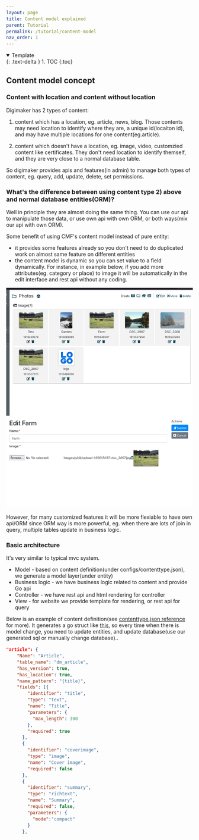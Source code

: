 ```yaml
---
layout: page
title: Content model explained
parent: Tutorial
permalink: /tutorial/content-model
nav_order: 1
---
```


<details open markdown="block">
  <summary>
    Template
  </summary>
  {: .text-delta }
1. TOC
{:toc}
</details>

## Content model concept

### Content with location and content without location
Digimaker has 2 types of content: 

1) content which has a location, eg. article, news, blog. Those contents may need location to identify where they are, a unique id(locaiton id), and may have multiple locations for one content(eg.article).

2) content which doesn't have a location, eg. image, video, customzied content like certificates. They don't need location to identify themself, and they are very close to a normal database table.


So digimaker provides apis and features(in admin) to manage both types of content, eg. query, add, update, delete, set permissions.


### What's the difference between using content type 2) above and normal database entities(ORM)? 

Well in principle they are almost doing the same thing. You can use our api to manipulate those data, or use own api with own ORM, or both ways(mix our api with own ORM). 

Some benefit of using CMF's content model instead of pure entity:

- it provides some features already so you don't need to do duplicated work on almost same feature on different entities 
- the content model is dynamic so you can set value to a field dynamically. For instance, in example below, if you add more attributes(eg. category or place) to image it will be automatically in the edit interface and rest api without any coding. 

<img src="../assets/images/content_image.png" width="600px"/>

<img src="../assets/images/content_image_edit.png"  width="600px"/>


However, for many customized features it will be more flexiable to have own api/ORM since ORM way is more powerful, eg. when there are lots of join in query, multiple tables update in business logic.



### Basic architecture
It's very similar to typical mvc system.

- Model - based on content definition(under configs/contenttype.json), we generate a model layer(under entity)
- Business logic - we have business logic related to content and provide Go api
- Controller - we have rest api and html rendering for controller
- View - for website we provide template for rendering, or rest api for query

Below is an example of content definition(see [contenttype.json reference](../references/contenttype) for more). It generates a go struct like [this](https://github.com/digimakergo/dmdemo/blob/master/entity/article.go), so every time when there is model change, you need to update entities, and update database(use our generated sql or manually change database)..
```json
"article": {
    "Name": "Article",
    "table_name": "dm_article",
    "has_version": true,
    "has_location": true,
    "name_pattern": "{title}",
    "fields": [{
        "identifier": "title",
        "type": "text",
        "name": "Title",
        "parameters": {
          "max_length": 300
        },
        "required": true
      },     
      {
        "identifier": "coverimage",
        "type": "image",
        "name": "Cover image",
        "required": false
      },
      {
        "identifier": "summary",
        "type": "richtext",
        "name": "Summary",
        "required": false,
        "parameters": {
          "mode":"compact"
        }
      },
 ```


